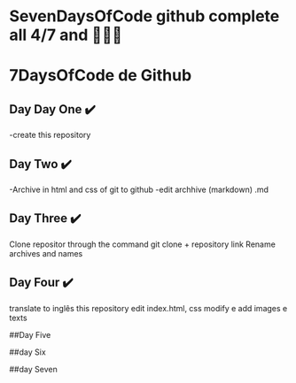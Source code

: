 # SevenDaysOfCode github complete all 4/7 and 🛫🛫🛫

# 7DaysOfCode de Github

## Day Day One ✔️

-create this repository

## Day Two ✔️
-Archive in html and css of git to github
-edit archhive (markdown) .md

## Day Three ✔️
Clone repositor through the command git clone + repository link
Rename archives and names

## Day Four ✔️

translate to inglês this repository
edit index.html, css modify e add images e texts


##Day Five

##day Six

##day Seven

